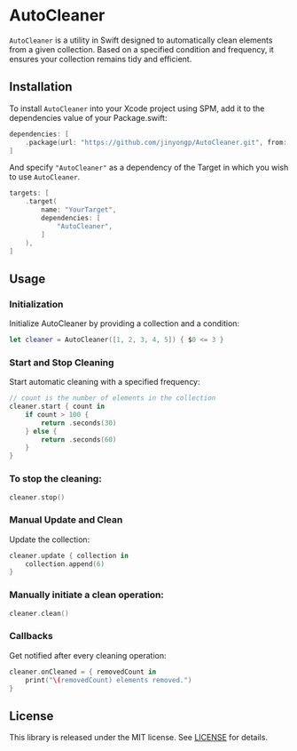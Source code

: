 # AutoCleaner

`AutoCleaner` is a utility in Swift designed to automatically clean elements from a given collection. Based on a specified condition and frequency, it ensures your collection remains tidy and efficient.

## Installation

To install `AutoCleaner` into your Xcode project using SPM, add it to the dependencies value of your Package.swift:

```swift
dependencies: [
    .package(url: "https://github.com/jinyongp/AutoCleaner.git", from: "1.1.0"),
]
```

And specify `"AutoCleaner"` as a dependency of the Target in which you wish to use `AutoCleaner`.

```swift
targets: [
    .target(
        name: "YourTarget",
        dependencies: [
            "AutoCleaner",
        ]
    ),
]
```

## Usage

### Initialization

Initialize AutoCleaner by providing a collection and a condition:

```swift
let cleaner = AutoCleaner([1, 2, 3, 4, 5]) { $0 <= 3 }
```

### Start and Stop Cleaning

Start automatic cleaning with a specified frequency:

```swift
// count is the number of elements in the collection
cleaner.start { count in 
    if count > 100 {
        return .seconds(30)
    } else {
        return .seconds(60)
    }
}
```

### To stop the cleaning:

```swift
cleaner.stop()
```

### Manual Update and Clean

Update the collection:

```swift
cleaner.update { collection in 
    collection.append(6)
}
```

### Manually initiate a clean operation:

```swift
cleaner.clean()
```

### Callbacks

Get notified after every cleaning operation:

```swift
cleaner.onCleaned = { removedCount in 
    print("\(removedCount) elements removed.")
}
```

## License

This library is released under the MIT license. See [LICENSE](/LICENSE) for details.
